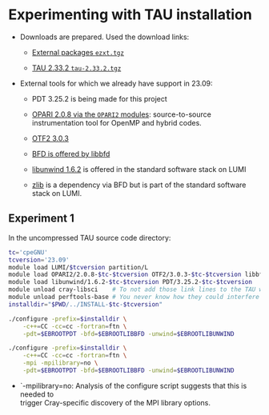 # Experimenting with TAU installation


-   Downloads are prepared. Used the download links:
    
    -   [External packages `ezxt.tgz`](http://tau.uoregon.edu/ext.tgz)
    
    -   [TAU 2.33.2 `tau-2.33.2.tgz`](https://www.cs.uoregon.edu/research/tau/tau_releases/tau-2.33.2.tar.gz)
    
-   External tools for which we already have support in 23.09:

    -   PDT 3.25.2 is being made for this project

    -   [OPARI 2.0.8 via the `OPARI2` modules](https://lumi-supercomputer.github.io/LUMI-EasyBuild-docs/o/OPARI2/):
        source-to-source instrumentation tool for OpenMP and hybrid codes.
    
    -   [OTF2 3.0.3](https://lumi-supercomputer.github.io/LUMI-EasyBuild-docs/o/OTF2/)
    
    -   [BFD is offered by libbfd](https://lumi-supercomputer.github.io/LUMI-EasyBuild-docs/l/libbfd/)
    
    -   [libunwind 1.6.2](https://lumi-supercomputer.github.io/LUMI-EasyBuild-docs/l/libunwind/) 
        is offered in the standard software stack on LUMI

    -   [zlib](https://lumi-supercomputer.github.io/LUMI-EasyBuild-docs/z/zlib/)
        is a dependency via BFD but is part of the standard software stack on LUMI.
    
    
## Experiment 1

In the uncompressed TAU source code directory:

```bash
tc='cpeGNU'
tcversion='23.09'
module load LUMI/$tcversion partition/L
module load OPARI2/2.0.8-$tc-$tcversion OTF2/3.0.3-$tc-$tcversion libbfd/2.42-$tc-$tcversion
module load libunwind/1.6.2-$tc-$tcversion PDT/3.25.2-$tc-$tcversion
module unload cray-libsci    # To not add those link lines to the TAU wrappers
module unload perftools-base # You never know how they could interfere with TAU...
installdir="$PWD/../INSTALL-$tc-$tcversion"
```

```bash
./configure -prefix=$installdir \
    -c++=CC -cc=cc -fortran=ftn \
    -pdt=$EBROOTPDT -bfd=$EBROOTLIBBFD -unwind=$EBROOTLIBUNWIND
```

```bash
./configure -prefix=$installdir \
    -c++=CC -cc=cc -fortran=ftn \
    -mpi -mpilibrary=no \
    -pdt=$EBROOTPDT -bfd=$EBROOTLIBBFD -unwind=$EBROOTLIBUNWIND
```
-  `-mpilibrary=no: Analysis of the configure script suggests that this is needed to  
   trigger Cray-specific discovery of the MPI library options.
